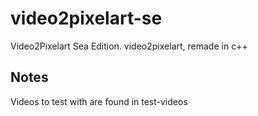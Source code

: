 # video2pixelart-se

Video2Pixelart Sea Edition. video2pixelart, remade in c++

## Notes

Videos to test with are found in test-videos
